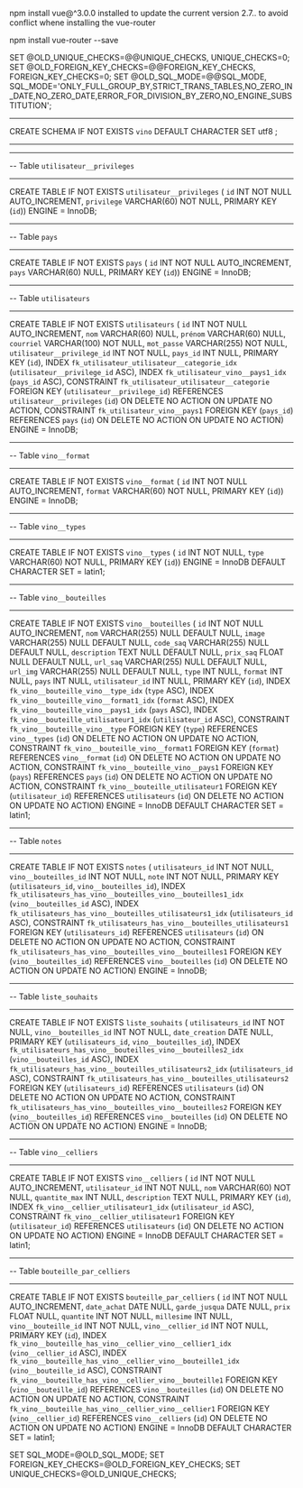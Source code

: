 npm install vue@^3.0.0 installed to update the current version 2.7.. to avoid conflict whene installing 
the vue-router 

npm install vue-router --save







SET @OLD_UNIQUE_CHECKS=@@UNIQUE_CHECKS, UNIQUE_CHECKS=0;
SET @OLD_FOREIGN_KEY_CHECKS=@@FOREIGN_KEY_CHECKS, FOREIGN_KEY_CHECKS=0;
SET @OLD_SQL_MODE=@@SQL_MODE, SQL_MODE='ONLY_FULL_GROUP_BY,STRICT_TRANS_TABLES,NO_ZERO_IN_DATE,NO_ZERO_DATE,ERROR_FOR_DIVISION_BY_ZERO,NO_ENGINE_SUBSTITUTION';

-- -----------------------------------------------------
CREATE SCHEMA IF NOT EXISTS `vino` DEFAULT CHARACTER SET utf8 ;
-- -----------------------------------------------------
-- -----------------------------------------------------
-- Table `utilisateur__privileges`
-- -----------------------------------------------------
CREATE TABLE IF NOT EXISTS `utilisateur__privileges` (
  `id` INT NOT NULL AUTO_INCREMENT,
  `privilege` VARCHAR(60) NOT NULL,
  PRIMARY KEY (`id`))
ENGINE = InnoDB;


-- -----------------------------------------------------
-- Table `pays`
-- -----------------------------------------------------
CREATE TABLE IF NOT EXISTS `pays` (
  `id` INT NOT NULL AUTO_INCREMENT,
  `pays` VARCHAR(60) NULL,
  PRIMARY KEY (`id`))
ENGINE = InnoDB;


-- -----------------------------------------------------
-- Table `utilisateurs`
-- -----------------------------------------------------
CREATE TABLE IF NOT EXISTS `utilisateurs` (
  `id` INT NOT NULL AUTO_INCREMENT,
  `nom` VARCHAR(60) NULL,
  `prénom` VARCHAR(60) NULL,
  `courriel` VARCHAR(100) NOT NULL,
  `mot_passe` VARCHAR(255) NOT NULL,
  `utilisateur__privilege_id` INT NOT NULL,
  `pays_id` INT NULL,
  PRIMARY KEY (`id`),
  INDEX `fk_utilisateur_utilisateur__categorie_idx` (`utilisateur__privilege_id` ASC),
  INDEX `fk_utilisateur_vino__pays1_idx` (`pays_id` ASC),
  CONSTRAINT `fk_utilisateur_utilisateur__categorie`
    FOREIGN KEY (`utilisateur__privilege_id`)
    REFERENCES `utilisateur__privileges` (`id`)
    ON DELETE NO ACTION
    ON UPDATE NO ACTION,
  CONSTRAINT `fk_utilisateur_vino__pays1`
    FOREIGN KEY (`pays_id`)
    REFERENCES `pays` (`id`)
    ON DELETE NO ACTION
    ON UPDATE NO ACTION)
ENGINE = InnoDB;


-- -----------------------------------------------------
-- Table `vino__format`
-- -----------------------------------------------------
CREATE TABLE IF NOT EXISTS `vino__format` (
  `id` INT NOT NULL AUTO_INCREMENT,
  `format` VARCHAR(60) NOT NULL,
  PRIMARY KEY (`id`))
ENGINE = InnoDB;


-- -----------------------------------------------------
-- Table `vino__types`
-- -----------------------------------------------------
CREATE TABLE IF NOT EXISTS `vino__types` (
  `id` INT NOT NULL,
  `type` VARCHAR(60) NOT NULL,
  PRIMARY KEY (`id`))
ENGINE = InnoDB
DEFAULT CHARACTER SET = latin1;


-- -----------------------------------------------------
-- Table `vino__bouteilles`
-- -----------------------------------------------------
CREATE TABLE IF NOT EXISTS `vino__bouteilles` (
  `id` INT NOT NULL AUTO_INCREMENT,
  `nom` VARCHAR(255) NULL DEFAULT NULL,
  `image` VARCHAR(255) NULL DEFAULT NULL,
  `code_saq` VARCHAR(255) NULL DEFAULT NULL,
  `description` TEXT NULL DEFAULT NULL,
  `prix_saq` FLOAT NULL DEFAULT NULL,
  `url_saq` VARCHAR(255) NULL DEFAULT NULL,
  `url_img` VARCHAR(255) NULL DEFAULT NULL,
  `type` INT NULL,
  `format` INT NULL,
  `pays` INT NULL,
  `utilisateur_id` INT NULL,
  PRIMARY KEY (`id`),
  INDEX `fk_vino__bouteille_vino__type_idx` (`type` ASC),
  INDEX `fk_vino__bouteille_vino__format1_idx` (`format` ASC),
  INDEX `fk_vino__bouteille_vino__pays1_idx` (`pays` ASC),
  INDEX `fk_vino__bouteille_utilisateur1_idx` (`utilisateur_id` ASC),
  CONSTRAINT `fk_vino__bouteille_vino__type`
    FOREIGN KEY (`type`)
    REFERENCES `vino__types` (`id`)
    ON DELETE NO ACTION
    ON UPDATE NO ACTION,
  CONSTRAINT `fk_vino__bouteille_vino__format1`
    FOREIGN KEY (`format`)
    REFERENCES `vino__format` (`id`)
    ON DELETE NO ACTION
    ON UPDATE NO ACTION,
  CONSTRAINT `fk_vino__bouteille_vino__pays1`
    FOREIGN KEY (`pays`)
    REFERENCES `pays` (`id`)
    ON DELETE NO ACTION
    ON UPDATE NO ACTION,
  CONSTRAINT `fk_vino__bouteille_utilisateur1`
    FOREIGN KEY (`utilisateur_id`)
    REFERENCES `utilisateurs` (`id`)
    ON DELETE NO ACTION
    ON UPDATE NO ACTION)
ENGINE = InnoDB
DEFAULT CHARACTER SET = latin1;


-- -----------------------------------------------------
-- Table `notes`
-- -----------------------------------------------------
CREATE TABLE IF NOT EXISTS `notes` (
  `utilisateurs_id` INT NOT NULL,
  `vino__bouteilles_id` INT NOT NULL,
  `note` INT NOT NULL,
  PRIMARY KEY (`utilisateurs_id`, `vino__bouteilles_id`),
  INDEX `fk_utilisateurs_has_vino__bouteilles_vino__bouteilles1_idx` (`vino__bouteilles_id` ASC),
  INDEX `fk_utilisateurs_has_vino__bouteilles_utilisateurs1_idx` (`utilisateurs_id` ASC),
  CONSTRAINT `fk_utilisateurs_has_vino__bouteilles_utilisateurs1`
    FOREIGN KEY (`utilisateurs_id`)
    REFERENCES `utilisateurs` (`id`)
    ON DELETE NO ACTION
    ON UPDATE NO ACTION,
  CONSTRAINT `fk_utilisateurs_has_vino__bouteilles_vino__bouteilles1`
    FOREIGN KEY (`vino__bouteilles_id`)
    REFERENCES `vino__bouteilles` (`id`)
    ON DELETE NO ACTION
    ON UPDATE NO ACTION)
ENGINE = InnoDB;


-- -----------------------------------------------------
-- Table `liste_souhaits`
-- -----------------------------------------------------
CREATE TABLE IF NOT EXISTS `liste_souhaits` (
  `utilisateurs_id` INT NOT NULL,
  `vino__bouteilles_id` INT NOT NULL,
  `date_creation` DATE NULL,
  PRIMARY KEY (`utilisateurs_id`, `vino__bouteilles_id`),
  INDEX `fk_utilisateurs_has_vino__bouteilles_vino__bouteilles2_idx` (`vino__bouteilles_id` ASC),
  INDEX `fk_utilisateurs_has_vino__bouteilles_utilisateurs2_idx` (`utilisateurs_id` ASC),
  CONSTRAINT `fk_utilisateurs_has_vino__bouteilles_utilisateurs2`
    FOREIGN KEY (`utilisateurs_id`)
    REFERENCES `utilisateurs` (`id`)
    ON DELETE NO ACTION
    ON UPDATE NO ACTION,
  CONSTRAINT `fk_utilisateurs_has_vino__bouteilles_vino__bouteilles2`
    FOREIGN KEY (`vino__bouteilles_id`)
    REFERENCES `vino__bouteilles` (`id`)
    ON DELETE NO ACTION
    ON UPDATE NO ACTION)
ENGINE = InnoDB;


-- -----------------------------------------------------
-- Table `vino__celliers`
-- -----------------------------------------------------
CREATE TABLE IF NOT EXISTS `vino__celliers` (
  `id` INT NOT NULL AUTO_INCREMENT,
  `utilisateur_id` INT NOT NULL,
  `nom` VARCHAR(60) NOT NULL,
  `quantite_max` INT NULL,
  `description` TEXT NULL,
  PRIMARY KEY (`id`),
  INDEX `fk_vino__cellier_utilisateur1_idx` (`utilisateur_id` ASC),
  CONSTRAINT `fk_vino__cellier_utilisateur1`
    FOREIGN KEY (`utilisateur_id`)
    REFERENCES `utilisateurs` (`id`)
    ON DELETE NO ACTION
    ON UPDATE NO ACTION)
ENGINE = InnoDB
DEFAULT CHARACTER SET = latin1;


-- -----------------------------------------------------
-- Table `bouteille_par_celliers`
-- -----------------------------------------------------
CREATE TABLE IF NOT EXISTS `bouteille_par_celliers` (
  `id` INT NOT NULL AUTO_INCREMENT,
  `date_achat` DATE NULL,
  `garde_jusqua` DATE NULL,
  `prix` FLOAT NULL,
  `quantite` INT NOT NULL,
  `millesime` INT NULL,
  `vino__bouteille_id` INT NOT NULL,
  `vino__cellier_id` INT NOT NULL,
  PRIMARY KEY (`id`),
  INDEX `fk_vino__bouteille_has_vino__cellier_vino__cellier1_idx` (`vino__cellier_id` ASC),
  INDEX `fk_vino__bouteille_has_vino__cellier_vino__bouteille1_idx` (`vino__bouteille_id` ASC),
  CONSTRAINT `fk_vino__bouteille_has_vino__cellier_vino__bouteille1`
    FOREIGN KEY (`vino__bouteille_id`)
    REFERENCES `vino__bouteilles` (`id`)
    ON DELETE NO ACTION
    ON UPDATE NO ACTION,
  CONSTRAINT `fk_vino__bouteille_has_vino__cellier_vino__cellier1`
    FOREIGN KEY (`vino__cellier_id`)
    REFERENCES `vino__celliers` (`id`)
    ON DELETE NO ACTION
    ON UPDATE NO ACTION)
ENGINE = InnoDB
DEFAULT CHARACTER SET = latin1;


SET SQL_MODE=@OLD_SQL_MODE;
SET FOREIGN_KEY_CHECKS=@OLD_FOREIGN_KEY_CHECKS;
SET UNIQUE_CHECKS=@OLD_UNIQUE_CHECKS;